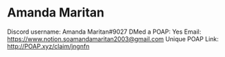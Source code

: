 # Amanda Maritan

Discord username: Amanda Maritan#9027
DMed a POAP: Yes
Email: https://www.notion.soamandamaritan2003@gmail.com
Unique POAP Link: http://POAP.xyz/claim/jngnfn